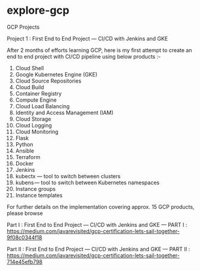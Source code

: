 # explore-gcp
GCP Projects

Project 1 : First End to End Project — CI/CD with Jenkins and GKE



After 2 months of efforts learning GCP, here is my first attempt to create an end to end project with CI/CD pipeline using below products :-

1.	Cloud Shell
2.	Google Kubernetes Engine (GKE)
3.	Cloud Source Repositories
4.	Cloud Build
5.	Container Registry
6.	Compute Engine
7.	Cloud Load Balancing
8.	Identity and Access Management (IAM)
9.	Cloud Storage
10.	Cloud Logging
11.	Cloud Monitoring
12.	Flask
13.	Python
14.	Ansible
15.	Terraform
16.	Docker
17.	Jenkins
18.	kubectx — tool to switch between clusters
19.	kubens — tool to switch between Kubernetes namespaces
20.	Instance groups
21.	Instance templates

For further details on the implementation covering approx. 15 GCP products, please browse

Part I : First End to End Project — CI/CD with Jenkins and GKE — PART I : https://medium.com/javarevisited/gcp-certification-lets-sail-together-9f08c0344f18

Part II : First End to End Project — CI/CD with Jenkins and GKE — PART II : https://medium.com/javarevisited/gcp-certification-lets-sail-together-714e45efb798

